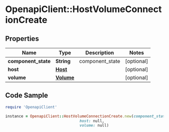 # OpenapiClient::HostVolumeConnectionCreate

## Properties

Name | Type | Description | Notes
------------ | ------------- | ------------- | -------------
**component_state** | **String** | component_state | [optional] 
**host** | [**Host**](Host.md) |  | [optional] 
**volume** | [**Volume**](Volume.md) |  | [optional] 

## Code Sample

```ruby
require 'OpenapiClient'

instance = OpenapiClient::HostVolumeConnectionCreate.new(component_state: null,
                                 host: null,
                                 volume: null)
```


